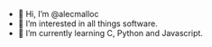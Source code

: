 - 👋 Hi, I’m @alecmalloc
- 👀 I’m interested in all things software.
- 🌱 I’m currently learning C, Python and Javascript.

<!---
alecmalloc/alecmalloc is a ✨ special ✨ repository because its `README.md` (this file) appears on your GitHub profile.
You can click the Preview link to take a look at your changes.
--->
